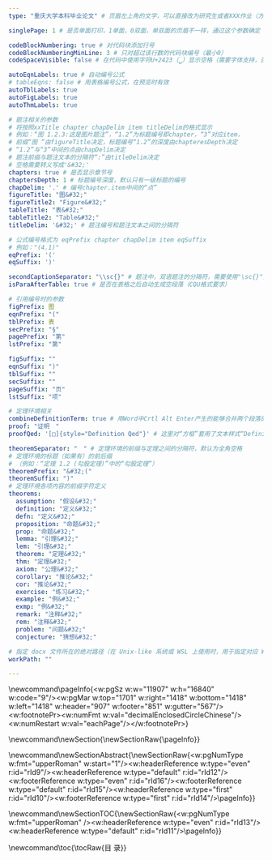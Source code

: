 ```yaml
---
type: "重庆大学本科毕业论文" # 页眉左上角的文字，可以直接改为研究生或者XXX作业（方便不写毕业论文的时候其他作业使用）可以改为空，但不能去掉！

singlePage: 1 # 是否单面打印，1单面，0双面，单双面的页眉不一样，通过这个参数确定

codeBlockNumbering: true # 对代码块添加行号
codeBlockNumberingMinLine: 3 # 只对超过该行数的代码块编号（最小0）
codeSpaceVisible: false # 在代码中使用字符U+2423（␣）显示空格（需要字体支持，否则可能导致字符宽度不一，效果极差，不建议使用）

autoEqnLabels: true # 自动编号公式
# tableEqns: false # 用表格编号公式，在预览时有效
autoTblLabels: true
autoFigLabels: true
autoThmLabels: true

# 题注相关的参数
# 将按照xxTitle chapter chapDelim item titleDelim的格式显示
# 例如：“图 1.2.3:这是图片题注”，“1.2”为标题编号即chapter，“3”对应item，
# 前缀“图 ”由figureTitle决定，标题编号“1.2”的深度由chapteresDepth决定
# “1.2”与“3”中间的点由chapDelim决定
# 题注前缀与题注文本的分隔符“:”由titleDelim决定
# 空格需要转义写成'&#32;'
chapters: true # 是否显示章节号
chaptersDepth: 1 # 标题编号深度，默认只有一级标题的编号
chapDelim: '.' # 编号chapter.item中间的“点”
figureTitle: "图&#32;"
figureTitle2: "Figure&#32;"
tableTitle: "表&#32;"
tableTitle2: "Table&#32;"
titleDelim: '&#32;' # 题注编号和题注文本之间的分隔符

# 公式编号格式为 eqPrefix chapter chapDelim item eqSuffix
# 例如："(4.1)"
eqPrefix: '('
eqSuffix: ')'

secondCaptionSeparator: "\\sc{}" # 题注中，双语题注的分隔符，需要使用"\sc{}"这样的LaTeX命令写法，需要转义
isParaAfterTable: true # 是否在表格之后自动生成空段落（CQU格式要求）

# 引用编号时的参数
figPrefix: 图
eqnPrefix: "("
tblPrefix: 表
secPrefix: "§"
pagePrefix: "第"
lstPrefix: "第"

figSuffix: ""
eqnSuffix: ")"
tblSuffix: ""
secSuffix: ""
pageSuffix: "页"
lstSuffix: "项"

# 定理环境相关
combineDefinitionTerm: true # 用Word中Crtl Alt Enter产生的能够合并两个段落的特殊段落标记合并定理的编号和内容
proof: "证明　"
proofQed: '[□]{style="Definition Qed"}' # 这里对“方框”套用了文本样式“Definition Qed”

theoremSeparator: "　" # 定理环境的前缀与定理之间的分隔符，默认为全角空格
# 定理环境的标题（如果有）的前后缀
# （例如：“定理 1.2 (勾股定理)”中的“勾股定理”）
theoremPrefix: "&#32;("
theoremSuffix: ")"
# 定理环境各项内容的前缀字符定义
theorems:
  assumption: "假设&#32;"
  definition: "定义&#32;"
  defn: "定义&#32;"
  proposition: "命题&#32;"
  prop: "命题&#32;"
  lemma: "引理&#32;"
  lem: "引理&#32;"
  theorem: "定理&#32;"
  thm: "定理&#32;"
  axiom: "公理&#32;"
  corollary: "推论&#32;"
  cor: "推论&#32;"
  exercise: "练习&#32;"
  example: "例&#32;"
  exmp: "例&#32;"
  remark: "注释&#32;"
  rem: "注释&#32;"
  problem: "问题&#32;"
  conjecture: "猜想&#32;"

# 指定 docx 文件所在的绝对路径（在 Unix-like 系统或 WSL 上使用时，用于指定对应 Windows 路径）
workPath: ""

---
```

\newcommand\pageInfo{<w:pgSz w:w="11907" w:h="16840" w:code="9"/><w:pgMar w:top="1701" w:right="1418" w:bottom="1418" w:left="1418" w:header="907" w:footer="851" w:gutter="567"/><w:footnotePr><w:numFmt w:val="decimalEnclosedCircleChinese"/><w:numRestart w:val="eachPage"/></w:footnotePr>}

\newcommand\newSection{\newSectionRaw{\pageInfo}}

\newcommand\newSectionAbstract{\newSectionRaw{<w:pgNumType w:fmt="upperRoman" w:start="1"/><w:headerReference w:type="even" r:id="rId9"/><w:headerReference w:type="default" r:id="rId12"/><w:footerReference w:type="even" r:id="rId16"/><w:footerReference w:type="default" r:id="rId15"/><w:headerReference w:type="first" r:id="rId10"/><w:footerReference w:type="first" r:id="rId14"/>\pageInfo}}

\newcommand\newSectionTOC{\newSectionRaw{<w:pgNumType w:fmt="upperRoman" /><w:headerReference w:type="even" r:id="rId13"/><w:headerReference w:type="default" r:id="rId11"/>\pageInfo}}

\newcommand\toc{\tocRaw{目    录}}
